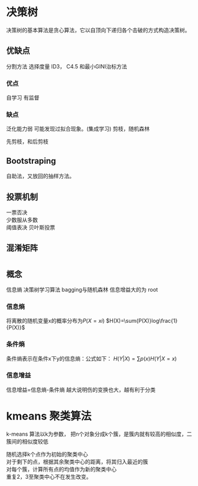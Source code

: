 # 决策树
决策树的基本算法是贪心算法，它以自顶向下递归各个击破的方式构造决策树。

## 优缺点
分割方法
选择度量
ID3， C4.5 和最小GINI治标方法

### 优点
自学习 有监督

### 缺点
泛化能力弱 可能发现过拟合现象。(集成学习)
剪枝，随机森林

先剪枝，和后剪枝

## Bootstraping
自助法，又放回的抽样方法。

## 投票机制
一票否决  
少数服从多数  
阈值表决
贝叶斯投票  

## 混淆矩阵  

# 

## 概念
信息熵 决策树学习算法 bagging与随机森林
信息增益大的为 root
### 信息熵
将离散的随机变量x的概率分布为$P(X=xi)$
$H(X)=\sum{P(X)}log\frac{1}{P(X)}$

### 条件熵
条件熵表示在条件x下y的信息熵：公式如下：
$H(Y|X)=\sum{p(x)}H(Y|X=x)$
### 信息增益
信息增益=信息熵-条件熵  越大说明伤的变换也大，越有利于分类  

# kmeans 聚类算法
k-means 算法以k为参数， 把n个对象分成k个簇，是簇内就有较高的相似度，二簇间的相似度较低

随机选择k个点作为初始的聚类中心  
对于剩下的点，根据其余聚类中心的距离，将其归入最近的簇  
对每个簇，计算所有点的均值作为新的聚类中心  
重复2，3至聚类中心不在发生改变。  

